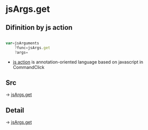 # jsArgs.get

## Difinition by js action

```js.js

var=jsArguments
	?func=jsArgs.get
	?args=

```

- [js action]() is annotation-oriented language based on javascript in CommandClick

## Src

-> [jsArgs.get](https://github.com/puutaro/CommandClick/blob/master/app/src/main/java/com/puutaro/commandclick/fragment_lib/terminal_fragment/js_interface/JsArgs.kt#L14)

## Detail

-> [jsArgs.get](https://github.com/puutaro/CommandClick/blob/master/md/developer/js_interface/details/JsArgs/get.md)
